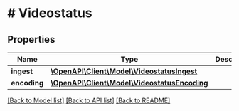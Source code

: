 # # Videostatus

## Properties

Name | Type | Description | Notes
------------ | ------------- | ------------- | -------------
**ingest** | [**\OpenAPI\Client\Model\VideostatusIngest**](VideostatusIngest.md) |  | [optional]
**encoding** | [**\OpenAPI\Client\Model\VideostatusEncoding**](VideostatusEncoding.md) |  | [optional]

[[Back to Model list]](../../README.md#models) [[Back to API list]](../../README.md#endpoints) [[Back to README]](../../README.md)
